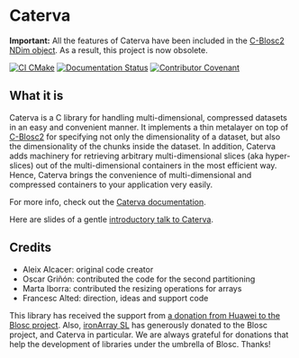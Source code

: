 # Caterva

**Important:** All the features of Caterva have been included in the [C-Blosc2 NDim object](https://www.blosc.org/c-blosc2/c-blosc2.html). As a result, this project is now obsolete.

[![CI CMake](https://github.com/Blosc/caterva/actions/workflows/cmake.yml/badge.svg)](https://github.com/Blosc/caterva/actions/workflows/cmake.yml)
[![Documentation Status](https://readthedocs.org/projects/caterva/badge/?version=latest)](https://caterva.readthedocs.io/en/latest/?badge=latest)
[![Contributor Covenant](https://img.shields.io/badge/Contributor%20Covenant-v2.0%20adopted-ff69b4.svg)](code_of_conduct.md)
## What it is

Caterva is a C library for handling multi-dimensional, compressed datasets in
an easy and convenient manner. It implements a thin metalayer on top of
[C-Blosc2](https://github.com/Blosc/c-blosc2) for specifying not only the
dimensionality of a dataset, but also the dimensionality of the chunks
inside the dataset. In addition, Caterva adds machinery for retrieving
arbitrary multi-dimensional slices (aka hyper-slices) out of the
multi-dimensional containers in the most efficient way. Hence, Caterva brings
the convenience of multi-dimensional and compressed containers to your
application very easily.

For more info, check out the
[Caterva documentation](https://caterva.readthedocs.io).
  
Here are slides of a gentle
[introductory talk to Caterva](https://blosc.github.io/caterva-scipy21).

## Credits
* Aleix Alcacer: original code creator
* Oscar Griñón: contributed the code for the second partitioning
* Marta Iborra: contributed the resizing operations for arrays
* Francesc Alted: direction, ideas and support code

This library has received the support from [a donation from Huawei to the Blosc project](https://www.blosc.org/posts/blosc-donation/).
Also, [ironArray SL](https://ironarray.io) has generously donated to the Blosc project, and Caterva in particular.
We are always grateful for donations that help the development of libraries under the umbrella
of Blosc.  Thanks!

